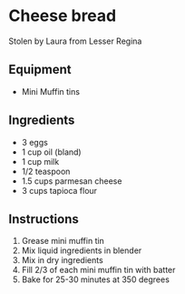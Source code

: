 # Cheese bread

Stolen by Laura from Lesser Regina

## Equipment

* Mini Muffin tins

## Ingredients

* 3 eggs
* 1 cup oil (bland)
* 1 cup milk
* 1/2 teaspoon
* 1.5 cups parmesan cheese
* 3 cups tapioca flour

## Instructions

1. Grease mini muffin tin
2. Mix liquid ingredients in blender
3. Mix in dry ingredients
4. Fill 2/3 of each mini muffin tin with batter
5. Bake for 25-30 minutes at 350 degrees